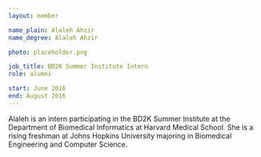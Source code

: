 ```yaml
---
layout: member

name_plain: Alaleh Ahzir
name_degree: Alaleh Ahzir

photo: placeholder.png

job_title: BD2K Summer Institute Intern
role: alumni

start: June 2016
end: August 2016
---
```

Alaleh is an intern participating in the BD2K Summer Institute at the Department of Biomedical Informatics at Harvard Medical School. She is a rising freshman at Johns Hopkins University majoring in Biomedical Engineering and Computer Science.